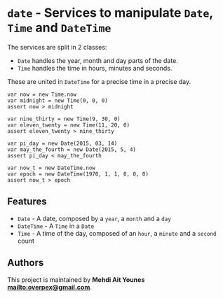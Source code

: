 # `date` - Services to manipulate `Date`, `Time` and `DateTime`

The services are split in 2 classes:

* `Date` handles the year, month and day parts of the date.
* `Time` handles the time in hours, minutes and seconds.

These are united in `DateTime` for a precise time in a precise day.

~~~
var now = new Time.now
var midnight = new Time(0, 0, 0)
assert now > midnight

var nine_thirty = new Time(9, 30, 0)
var eleven_twenty = new Time(11, 20, 0)
assert eleven_twenty > nine_thirty

var pi_day = new Date(2015, 03, 14)
var may_the_fourth = new Date(2015, 5, 4)
assert pi_day < may_the_fourth

var now_t = new DateTime.now
var epoch = new DateTime(1970, 1, 1, 0, 0, 0)
assert now_t > epoch
~~~

## Features

* `Date` - A date, composed by a `year`, a `month` and a `day`
* `DateTime` - A `Time` in a `Date`
* `Time` - A time of the day, composed of an `hour`, a `minute` and a `second` count

## Authors

This project is maintained by **Mehdi Ait Younes <mailto:overpex@gmail.com>**.
